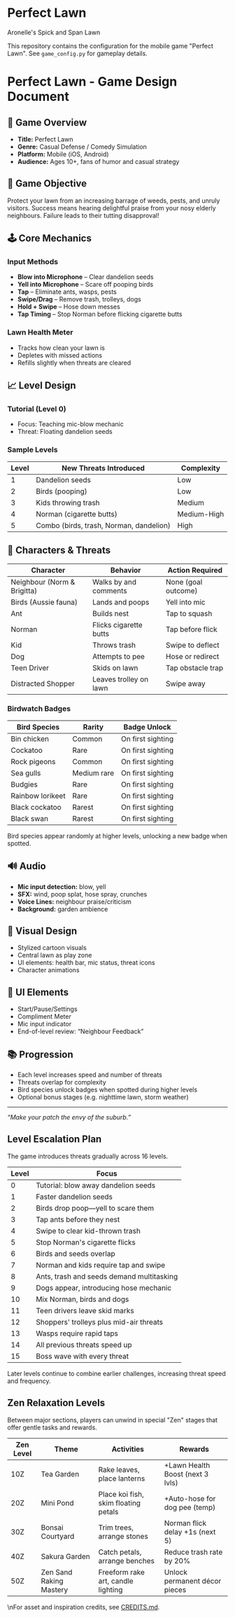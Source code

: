 # Perfect Lawn
Aronelle's Spick and Span Lawn

This repository contains the configuration for the mobile game "Perfect Lawn". See `game_config.py` for gameplay details.

# Perfect Lawn - Game Design Document

## 🎯 Game Overview
- **Title:** Perfect Lawn
- **Genre:** Casual Defense / Comedy Simulation
- **Platform:** Mobile (iOS, Android)
- **Audience:** Ages 10+, fans of humor and casual strategy

## 🌿 Game Objective
Protect your lawn from an increasing barrage of weeds, pests, and unruly visitors. Success means hearing delightful praise from your nosy elderly neighbours. Failure leads to their tutting disapproval!

## 🕹️ Core Mechanics

### Input Methods
- **Blow into Microphone** – Clear dandelion seeds
- **Yell into Microphone** – Scare off pooping birds
- **Tap** – Eliminate ants, wasps, pests
- **Swipe/Drag** – Remove trash, trolleys, dogs
- **Hold + Swipe** – Hose down messes
- **Tap Timing** – Stop Norman before flicking cigarette butts

### Lawn Health Meter
- Tracks how clean your lawn is
- Depletes with missed actions
- Refills slightly when threats are cleared

## 📈 Level Design

### Tutorial (Level 0)
- Focus: Teaching mic-blow mechanic
- Threat: Floating dandelion seeds

### Sample Levels

| Level | New Threats Introduced                | Complexity    |
|-------|----------------------------------------|---------------|
| 1     | Dandelion seeds                        | Low           |
| 2     | Birds (pooping)                        | Low           |
| 3     | Kids throwing trash                    | Medium        |
| 4     | Norman (cigarette butts)               | Medium-High   |
| 5     | Combo (birds, trash, Norman, dandelion)| High          |

## 👥 Characters & Threats

| Character          | Behavior                          | Action Required     |
|-------------------|-----------------------------------|---------------------|
| Neighbour (Norm & Brigitta) | Walks by and comments             | None (goal outcome) |
| Birds (Aussie fauna) | Lands and poops                   | Yell into mic       |
| Ant                | Builds nest                       | Tap to squash       |
| Norman             | Flicks cigarette butts            | Tap before flick    |
| Kid                | Throws trash                      | Swipe to deflect    |
| Dog                | Attempts to pee                   | Hose or redirect    |
| Teen Driver        | Skids on lawn                     | Tap obstacle trap   |
| Distracted Shopper | Leaves trolley on lawn            | Swipe away          |

### Birdwatch Badges

| Bird Species | Rarity | Badge Unlock |
| ------------ | ------ | ------------ |
| Bin chicken | Common | On first sighting |
| Cockatoo | Rare | On first sighting |
| Rock pigeons | Common | On first sighting |
| Sea gulls | Medium rare | On first sighting |
| Budgies | Rare | On first sighting |
| Rainbow lorikeet | Rare | On first sighting |
| Black cockatoo | Rarest | On first sighting |
| Black swan | Rarest | On first sighting |
Bird species appear randomly at higher levels, unlocking a new badge when spotted.

## 🔊 Audio

- **Mic input detection:** blow, yell
- **SFX:** wind, poop splat, hose spray, crunches
- **Voice Lines:** neighbour praise/criticism
- **Background:** garden ambience

## 🎨 Visual Design

- Stylized cartoon visuals
- Central lawn as play zone
- UI elements: health bar, mic status, threat icons
- Character animations

## 🧭 UI Elements

- Start/Pause/Settings
- Compliment Meter
- Mic input indicator
- End-of-level review: “Neighbour Feedback”

## 📚 Progression

- Each level increases speed and number of threats
- Threats overlap for complexity
- Bird species unlock badges when spotted during higher levels
- Optional bonus stages (e.g. nighttime lawn, storm weather)

---

*“Make your patch the envy of the suburb.”*

## Level Escalation Plan

The game introduces threats gradually across 16 levels.

| Level | Focus                                     |
| ----- | ----------------------------------------- |
| 0     | Tutorial: blow away dandelion seeds       |
| 1     | Faster dandelion seeds                    |
| 2     | Birds drop poop—yell to scare them        |
| 3     | Tap ants before they nest                 |
| 4     | Swipe to clear kid-thrown trash           |
| 5     | Stop Norman's cigarette flicks            |
| 6     | Birds and seeds overlap                   |
| 7     | Norman and kids require tap and swipe     |
| 8     | Ants, trash and seeds demand multitasking |
| 9     | Dogs appear, introducing hose mechanic    |
| 10    | Mix Norman, birds and dogs                |
| 11    | Teen drivers leave skid marks             |
| 12    | Shoppers' trolleys plus mid-air threats   |
| 13    | Wasps require rapid taps                  |
| 14    | All previous threats speed up             |
| 15    | Boss wave with every threat               |

Later levels continue to combine earlier challenges, increasing threat speed and frequency.

## Zen Relaxation Levels

Between major sections, players can unwind in special "Zen" stages that offer gentle tasks and rewards.

| Zen Level | Theme                    | Activities                           | Rewards                          |
| --------- | ----------------------- | ------------------------------------ | -------------------------------- |
| 10Z       | Tea Garden              | Rake leaves, place lanterns          | +Lawn Health Boost (next 3 lvls) |
| 20Z       | Mini Pond               | Place koi fish, skim floating petals | +Auto-hose for dog pee (temp)    |
| 30Z       | Bonsai Courtyard        | Trim trees, arrange stones           | Norman flick delay +1s (next 5)  |
| 40Z       | Sakura Garden           | Catch petals, arrange benches        | Reduce trash rate by 20%         |
| 50Z       | Zen Sand Raking Mastery | Freeform rake art, candle lighting   | Unlock permanent décor pieces    |
\nFor asset and inspiration credits, see [CREDITS.md](CREDITS.md).

